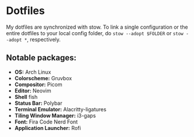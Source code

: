 # Dotfiles

My dotfiles are synchronized with stow. To link a single configuration or the entire dotfiles to your local config folder, do ``stow --adopt $FOLDER`` or ``stow --adopt *``, respectively.

## Notable packages:
* **OS:** Arch Linux
* **Colorscheme:** Gruvbox
* **Compositor:** Picom
* **Editor:** Neovim
* **Shell** fish
* **Status Bar:** Polybar
* **Terminal Emulator:** Alacritty-ligatures
* **Tiling Window Manager:** i3-gaps
* **Font:** Fira Code Nerd Font
* **Application Launcher:** Rofi
